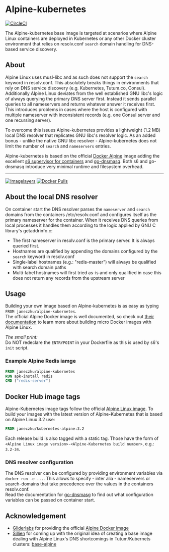 
# Alpine-kubernetes

[![CircleCI](https://img.shields.io/circleci/project/janeczku/docker-alpine-kubernetes.svg?style=flat-square)]()

The Alpine-kubernetes base image is targeted at scenarios where Alpine Linux containers are deployed in Kubernetes or any other Docker cluster environment that relies on resolv.conf `search` domain handling for DNS-based service discovery.

## About
Alpine Linux uses musl-libc and as such does not support the `search` keyword in resolv.conf. This absolutely breaks things in environments that rely on DNS service discovery (e.g. Kubernetes, Tutum.co, Consul).    
Additionally Alpine Linux deviates from the well established GNU libc's logic of always querying the primary DNS server first. Instead it sends parallel queries to all nameservers and returns whatever answer it receives first. This introduces problems in cases where the host is configured with multiple nameserver with inconsistent records (e.g. one Consul server and one recursing server).
    
To overcome this issues Alpine-kubernetes provides a lightweight (1.2 MB) local DNS resolver that replicates GNU libc's resolver logic.
As an added bonus - unlike the native GNU libc resolver - Alpine-kubernetes does not limit the number of `search` and `nameservers` entries.

Alpine-kubernetes is based on the official [Docker Alpine](https://hub.docker.com/_/alpine/) image adding the excellent [s6 supervisor for containers](https://github.com/just-containers/s6-overlay) and [go-dnsmasg](https://github.com/janeczku/go-dnsmasq). Both s6 and go-dnsmasq introduce very minimal runtime and filesystem overhead.

-------

[![Imagelayers](https://badge.imagelayers.io/janeczku/alpine-kubernetes:latest.svg)](https://imagelayers.io/?images=janeczku/alpine-kubernetes:latest 'Get your own badge on imagelayers.io') [![Docker Pulls](https://img.shields.io/docker/pulls/janeczku/alpine-kubernetes.svg?style=flat-square)](https://hub.docker.com/r/janeczku/alpine-kubernetes/)

## About the local DNS resolver

On container start the DNS resolver parses the `nameserver` and `search` domains from the containers /etc/resolv.conf and configures itself as the primary nameserver for the container. When it receives DNS queries from local processes it handles them according to the logic applied by GNU C library's getaddrinfo.c:
* The first nameserver in resolv.conf is the primary server. It is always queried first.
* Hostnames are qualified by appending the domains configured by the `search` keyword in resolv.conf
* Single-label hostnames (e.g.: "redis-master") will always be qualified with search domain paths
* Multi-label hostnames will first tried as-is and only qualified in case this does not return any records from the upstream server

## Usage

Building your own image based on Alpine-kubernetes is as easy as typing    
`FROM janeczku/alpine-kubernetes`.    
The official Alpine Docker image is well documented, so check out [their documentation](http://gliderlabs.viewdocs.io/docker-alpine) to learn more about building micro Docker images with Alpine Linux.

*The small print:*    
Do NOT redeclare the `ENTRYPOINT` in your Dockerfile as this is used by s6's `init` script.

### Example Alpine Redis iamge

```Dockerfile
FROM janeczku/alpine-kubernetes
RUN apk-install redis
CMD ["redis-server"]
```

## Docker Hub image tags

Alpine-Kubernetes image tags follow the official [Alpine Linux image](https://hub.docker.com/_/alpine/).
To build your images with the latest version of Alpine-Kubernetes that is based on Alpine Linux 3.2 use: 

```Dockerfile
FROM janeczku/kubernetes-alpine:3.2
```

Each release build is also tagged with a static tag. Those have the form of `<Alpine Linux image version>-<Alpine-Kubernetes build number>`, e.g.: `3.2-34`.
 
### DNS resolver configuration
The DNS resolver can be configured by providing environment variables via `docker run -e ...`. This allows to specify - inter alia - nameservers or search-domains that take precedence over the values in the containers resolv.conf.     
Read the documentation for [go-dnsmasg](https://github.com/janeczku/go-dnsmasq) to find out what configuration variables can be passed on container start.

## Acknowledgement

* [Gliderlabs](http://gliderlabs.com/) for providing the official [Alpine Docker image](https://hub.docker.com/_/alpine/)
* [Sillien](http://gliderlabs.com/) for coming up with the original idea of creating a base image dealing with Alpine Linux's DNS shortcomings in Tutum/Kubernets clusters: [base-alpine](https://github.com/sillelien/base-alpine/)

